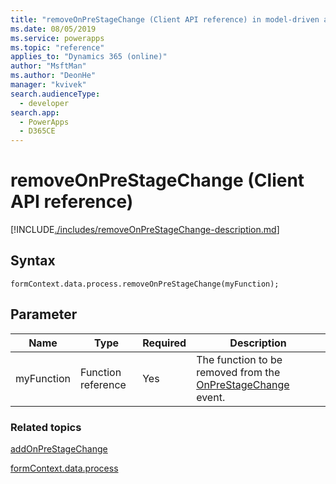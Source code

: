 ```yaml
---
title: "removeOnPreStageChange (Client API reference) in model-driven apps| MicrosoftDocs"
ms.date: 08/05/2019
ms.service: powerapps
ms.topic: "reference"
applies_to: "Dynamics 365 (online)"
author: "MsftMan"
ms.author: "DeonHe"
manager: "kvivek"
search.audienceType: 
  - developer
search.app: 
  - PowerApps
  - D365CE
---
```

# removeOnPreStageChange (Client API reference)

[!INCLUDE[./includes/removeOnPreStageChange-description.md](./includes/removeOnPreStageChange-description.md)]

## Syntax

`formContext.data.process.removeOnPreStageChange(myFunction);`

## Parameter

|Name|Type|Required|Description|
|--|--|--|--|
|myFunction|Function reference|Yes|The function to be removed from the [OnPreStageChange](../../events/onprestagechange.md) event.|

### Related topics

[addOnPreStageChange](addOnPreStageChange.md)
 
[formContext.data.process](../../formContext-data-process.md)
 


